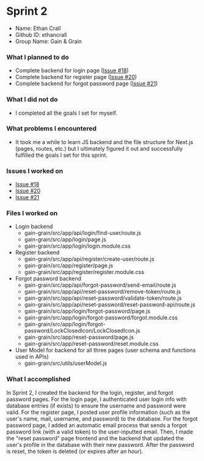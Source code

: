 # Sprint 2
* Name: Ethan Crall
* Github ID: ethancrall
* Group Name: Gain & Grain

### What I planned to do
* Complete backend for login page ([Issue #18](https://github.com/utk-cs340-fall24/Gain-Grain/issues/18))
* Complete backend for register page ([Issue #20](https://github.com/utk-cs340-fall24/Gain-Grain/issues/20))
* Complete backend for forgot password page ([Issue #21](https://github.com/utk-cs340-fall24/Gain-Grain/issues/21))

### What I did not do
* I completed all the goals I set for myself.

### What problems I encountered
* It took me a while to learn JS backend and the file structure for Next.js (pages, routes, etc.)
but I ultimately figured it out and successfully fulfilled the goals I set for this sprint.

### Issues I worked on
* [Issue #18](https://github.com/utk-cs340-fall24/Gain-Grain/issues/18)
* [Issue #20](https://github.com/utk-cs340-fall24/Gain-Grain/issues/20)
* [Issue #21](https://github.com/utk-cs340-fall24/Gain-Grain/issues/21)

### Files I worked on
* Login backend
    * gain-grain/src/app/api/login/find-user/route.js
    * gain-grain/src/app/login/page.js
    * gain-grain/src/app/login/login.module.css
* Register backend
    * gain-grain/src/app/api/register/create-user/route.js
    * gain-grain/src/app/register/page.js
    * gain-grain/src/app/register/register.module.css
* Forgot password backend
    * gain-grain/src/app/api/forgot-password/send-email/route.js
    * gain-grain/src/app/api/reset-password/remove-token/route.js
    * gain-grain/src/app/api/reset-password/validate-token/route.js
    * gain-grain/src/app/api/reset-password/reset-password-api/route.js
    * gain-grain/src/app/login/forgot-password/page.js
    * gain-grain/src/app/login/forgot-password/forgot.module.css
    * gain-grain/src/app/login/forgot-password/LockClosedIcon/LockClosedIcon.js
    * gain-grain/src/app/reset-password/page.js
    * gain-grain/src/app/reset-password/reset.module.css
* User Model for backend for all three pages (user schema and functions used in APIs)
    * gain-grain/src/utils/userModel.js

### What I accomplished
In Sprint 2, I created the backend for the login, register, and forgot password pages. For the login page, I authenticated user login info with database entries (if exists) to ensure the username and password were valid. For the register page, I posted user profile information (such as the user's name, mail, username, and password) to the database. For the forgot password page, I added an automatic email process that sends a forgot password link (with a valid token) to the user-inputted email. Then, I made the "reset password" page frontend and the backend that updated the user's profile in the database with their new password. After the password is reset, the token is deleted (or expires after an hour). 